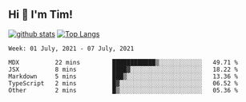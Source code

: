 ## Hi 👋 I'm Tim!
  
  [![github stats](https://github-readme-stats.vercel.app/api?username=thostetler&theme=dracula&count_private=true&show_icons=true)](https://github.com/thostetler/github-readme-stats)
  [![Top Langs](https://github-readme-stats.vercel.app/api/top-langs/?username=thostetler&layout=compact&count_private=true&theme=dracula&show_icons=true)](https://github.com/thostetler/github-readme-stats)
 
<!--START_SECTION:waka-->
```text
Week: 01 July, 2021 - 07 July, 2021

MDX          22 mins         ████████████▒░░░░░░░░░░░░   49.71 % 
JSX          8 mins          ████▓░░░░░░░░░░░░░░░░░░░░   18.22 % 
Markdown     5 mins          ███▒░░░░░░░░░░░░░░░░░░░░░   13.36 % 
TypeScript   2 mins          █▓░░░░░░░░░░░░░░░░░░░░░░░   06.52 % 
Other        2 mins          █▒░░░░░░░░░░░░░░░░░░░░░░░   05.36 % 
```
<!--END_SECTION:waka-->
